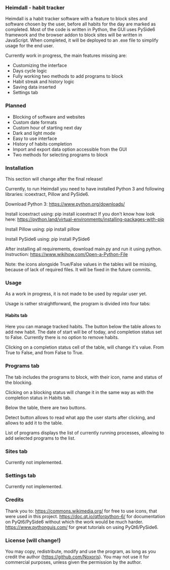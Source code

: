 ### Heimdall - habit tracker

Heimdall is a habit tracker software with a feature to block sites and software chosen by the user, before all habits for the day are marked as completed. Most of the code is written in Python, the GUI uses PySide6 framework and the browser addon to block sites will be written in JavaScript. When completed, it will be deployed to an .exe file to simplify usage for the end user.

Currently work in progress, the main features missing are: 
- Customizing the interface
- Days cycle logic
- Fully working two methods to add programs to block
- Habit streak and history logic
- Saving data inserted
- Settings tab

### Planned

- Blocking of software and websites
- Custom date formats
- Custom hour of starting next day
- Dark and light mode
- Easy to use interface
- History of habits completion
- Import and export data option accessible from the GUI
- Two methods for selecting programs to block

### Installation

This section will change after the final release!

Currently, to run Heimdall you need to have installed Python 3 and following libraries: icoextract, Pillow and PySide6.

Download Python 3: https://www.python.org/downloads/

Install icoextract using: pip install icoextract
If you don't know how look here: https://python.land/virtual-environments/installing-packages-with-pip

Install Pillow using: pip install pillow

Install PySide6 using: pip install PySide6

After installing all requirements, download main.py and run it using python. 
Instruction: https://www.wikihow.com/Open-a-Python-File

Note: the icons alongside True/False values in the tables will be missing, because of lack of required files. It will be fixed in the future commits.

### Usage

As a work in progress, it is not made to be used by regular user yet.

Usage is rather straightforward, the program is divided into four tabs:

#### Habits tab

Here you can manage tracked habits. The button below the table allows to add new habit. The date of start will be of today, and completion status set to False. Currently there is no option to remove habits. 

Clicking on a completion status cell of the table, will change it's value. From True to False, and from False to True.

### Programs tab

The tab includes the programs to block, with their icon, name and status of the blocking.

Clicking on a blocking status will change it in the same way as with the completion status in Habits tab.

Below the table, there are two buttons. 

Detect button allows to read what app the user starts after clicking, and allows to add it to the table.

List of programs displays the list of currently running processes, allowing to add selected programs to the list.

### Sites tab

Currently not implemented.

### Settings tab

Currently not implemented.
### Credits

Thank you to:
https://commons.wikimedia.org/ for free to use icons, that were used in this project.
https://doc.qt.io/qtforpython-6/ for documentation on PyQt6/PySide6 without which the work would be much harder.
https://www.pythonguis.com/ for great tutorials on using PyQt6/PySide6.

### License (will change!)

You may copy, redistribute, modify and use the program, as long as you credit the author (https://github.com/Noxoris). You may not use it for commercial purposes, unless given the permission by the author.
